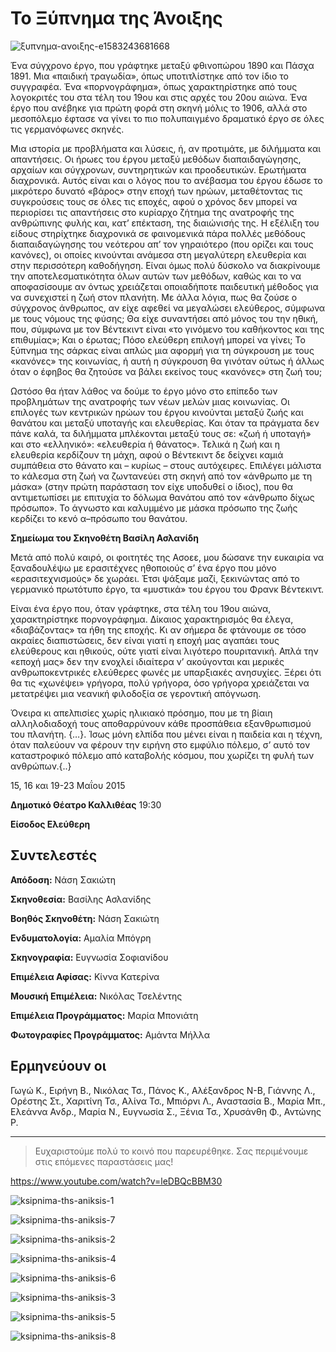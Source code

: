 # Το Ξύπνημα της Άνοιξης

![ξυπνημα-ανοιξης-e1583243681668](https://github.com/theatrikiopa/theatrikiopa.eu/assets/16403754/b557896b-6d57-4f02-84f6-028a337230c8)

Ένα σύγχρονο έργο, που γράφτηκε μεταξύ φθινοπώρου 1890 και Πάσχα 1891. Μια «παιδική τραγωδία», όπως υποτιτλίστηκε από τον ίδιο το συγγραφέα. Ένα «πορνογράφημα», όπως χαρακτηρίστηκε από τους λογοκριτές του στα τέλη του 19ου και στις αρχές του 20ου αιώνα. Ένα έργο που ανέβηκε για πρώτη φορά στη σκηνή μόλις το 1906, αλλά στο μεσοπόλεμο έφτασε να γίνει το πιο πολυπαιγμένο δραματικό έργο σε όλες τις γερμανόφωνες σκηνές.

Μια ιστορία με προβλήματα και λύσεις, ή, αν προτιμάτε, με διλήμματα και απαντήσεις. Οι ήρωες του έργου μεταξύ μεθόδων διαπαιδαγώγησης, αρχαίων και σύγχρονων, συντηρητικών και προοδευτικών. Ερωτήματα διαχρονικά. Αυτός είναι και ο λόγος που το ανέβασμα του έργου έδωσε το μικρότερο δυνατό «βάρος» στην εποχή των ηρώων, μεταθέτοντας τις συγκρούσεις τους σε όλες τις εποχές, αφού ο χρόνος δεν μπορεί να περιορίσει τις απαντήσεις στο κυρίαρχο ζήτημα της ανατροφής της ανθρώπινης φυλής και, κατ’ επέκταση, της διαιώνισής της. Η εξέλιξη του είδους στηρίχτηκε διαχρονικά σε φαινομενικά πάρα πολλές μεθόδους διαπαιδαγώγησης του νεότερου απ’ τον γηραιότερο (που ορίζει και τους κανόνες), οι οποίες κινούνται ανάμεσα στη μεγαλύτερη ελευθερία και στην περισσότερη καθοδήγηση. Είναι όμως πολύ δύσκολο να διακρίνουμε την αποτελεσματικότητα όλων αυτών των μεθόδων, καθώς και το να αποφασίσουμε αν όντως χρειάζεται οποιαδήποτε παιδευτική μέθοδος για να συνεχιστεί η ζωή στον πλανήτη. Με άλλα λόγια, πως θα ζούσε ο σύγχρονος άνθρωπος, αν είχε αφεθεί να μεγαλώσει ελεύθερος, σύμφωνα με τους νόμους της φύσης; Θα είχε συναντήσει από μόνος του την ηθική, που, σύμφωνα με τον Βέντεκιντ είναι «το γινόμενο του καθήκοντος και της επιθυμίας»; Και ο έρωτας; Πόσο ελεύθερη επιλογή μπορεί να γίνει; Το ξύπνημα της σάρκας είναι απλώς μια αφορμή για τη σύγκρουση με τους «κανόνες» της κοινωνίας, ή αυτή η σύγκρουση θα γινόταν ούτως ή άλλως όταν ο έφηβος θα ζητούσε να βάλει εκείνος τους «κανόνες» στη ζωή του;

Ωστόσο θα ήταν λάθος να δούμε το έργο μόνο στο επίπεδο των προβλημάτων της ανατροφής των νέων μελών μιας κοινωνίας. Οι επιλογές των κεντρικών ηρώων του έργου κινούνται μεταξύ ζωής και θανάτου και μεταξύ υποταγής και ελευθερίας. Και όταν τα πράγματα δεν πάνε καλά, τα διλήμματα μπλέκονται μεταξύ τους σε: «ζωή ή υποταγή» και στο «ελληνικό»: «ελευθερία ή θάνατος». Τελικά η ζωή και η ελευθερία κερδίζουν τη μάχη, αφού ο Βέντεκιντ δε δείχνει καμιά συμπάθεια στο θάνατο και – κυρίως – στους αυτόχειρες. Επιλέγει μάλιστα το κάλεσμα στη ζωή να ζωντανεύει στη σκηνή από τον «άνθρωπο με τη μάσκα» (στην πρώτη παράσταση τον είχε υποδυθεί ο ίδιος), που θα αντιμετωπίσει με επιτυχία το δόλωμα θανάτου από τον «άνθρωπο δίχως πρόσωπο». Το άγνωστο και καλυμμένο με μάσκα πρόσωπο της ζωής κερδίζει το κενό α–πρόσωπο του θανάτου.

**Σημείωμα του Σκηνοθέτη Βασίλη Ασλανίδη**

Μετά από πολύ καιρό, οι φοιτητές της Ασοεε, μου δώσανε την ευκαιρία να ξαναδουλέψω με ερασιτέχνες ηθοποιούς σ’ ένα έργο που μόνο «ερασιτεχνισμούς» δε χωράει. Έτσι ψάξαμε μαζί, ξεκινώντας από το γερμανικό πρωτότυπο έργο, τα «μυστικά» του έργου του Φρανκ Βέντεκιντ.

Είναι ένα έργο που, όταν γράφτηκε, στα τέλη του 19ου αιώνα, χαρακτηρίστηκε πορνογράφημα. Δίκαιος χαρακτηρισμός θα έλεγα, «διαβάζοντας» τα ήθη της εποχής. Κι αν σήμερα δε φτάνουμε σε τόσο ακραίες διαπιστώσεις, δεν είναι γιατί η εποχή μας αγαπάει τους ελεύθερους και ηθικούς, ούτε γιατί είναι λιγότερο πουριτανική. Απλά την «εποχή μας» δεν την ενοχλεί ιδιαίτερα ν’ ακούγονται και μερικές ανθρωποκεντρικές ελεύθερες φωνές με υπαρξιακές ανησυχίες. Ξέρει ότι θα τις «χωνέψει» γρήγορα, πολύ γρήγορα, όσο γρήγορα χρειάζεται να μετατρέψει μια νεανική φιλοδοξία σε γεροντική απόγνωση.

Όνειρα κι απελπισίες χωρίς ηλικιακό πρόσημο, που με τη βίαιη αλληλοδιαδοχή τους αποθαρρύνουν κάθε προσπάθεια εξανθρωπισμού του πλανήτη. {…}. Ίσως μόνη ελπίδα που μένει είναι η παιδεία και η τέχνη, όταν παλεύουν να φέρουν την ειρήνη στο εμφύλιο πόλεμο, σ’ αυτό τον καταστροφικό πόλεμο από καταβολής κόσμου, που χωρίζει τη φυλή των ανθρώπων.{..}

15, 16 και 19-23 Μαΐου 2015

**Δημοτικό Θέατρο Καλλιθέας** 19:30

**Είσοδος Ελεύθερη**

## **Συντελεστές**
**Απόδοση:** Νάση Σακιώτη

**Σκηνοθεσία:** Βασίλης Ασλανίδης

**Βοηθός Σκηνοθέτη:** Νάση Σακιώτη

**Ενδυματολογία:** Αμαλία Μπόγρη

**Σκηνογραφία:** Ευγνωσία Σοφιανίδου

**Επιμέλεια Αφίσας:** Κίννα Κατερίνα

**Μουσική Επιμέλεια:** Νικόλας Τσελέντης

**Επιμέλεια Προγράμματος:** Μαρία Μπονιάτη

**Φωτογραφίες Προγράμματος:** Αμάντα Μήλλα

## Ερμηνεύουν οι
Γωγώ Κ., Ειρήνη Β., Νικόλας Τσ., Πάνος Κ., Αλέξανδρος Ν-Β, Γιάννης Λ., Ορέστης Στ., Χαριτίνη Τσ., Αλίνα Τσ., Μπιόρνι Λ., Αναστασία Β., Μαρία Μπ., Ελεάννα Ανδρ., Μαρία Ν., Ευγνωσία Σ., Ξένια Τσ., Χρυσάνθη Φ., Αντώνης Ρ.

***
> Ευχαριστούμε πολύ το κοινό που παρευρέθηκε.
> Σας περιμένουμε στις επόμενες παραστάσεις μας!

https://www.youtube.com/watch?v=leDBQcBBM30

![ksipnima-ths-aniksis-1](https://github.com/theatrikiopa/theatrikiopa.eu/assets/16403754/e1bd4535-25d2-4d93-a9b5-5773fe0006da)

![ksipnima-ths-aniksis-7](https://github.com/theatrikiopa/theatrikiopa.eu/assets/16403754/131d2eb8-11cb-4c9a-997d-ef5a87c1c4ee)

![ksipnima-ths-aniksis-2](https://github.com/theatrikiopa/theatrikiopa.eu/assets/16403754/c62365e4-26da-42ff-b925-bfcc55c9e8e2)

![ksipnima-ths-aniksis-4](https://github.com/theatrikiopa/theatrikiopa.eu/assets/16403754/2bf9b438-97ff-4abb-bc41-7116d9c462df)

![ksipnima-ths-aniksis-6](https://github.com/theatrikiopa/theatrikiopa.eu/assets/16403754/eb4aa462-b679-4a89-bdc7-39316c6a9dae)

![ksipnima-ths-aniksis-3](https://github.com/theatrikiopa/theatrikiopa.eu/assets/16403754/7dcfeb88-18a2-4348-81e9-5b145c856937)

![ksipnima-ths-aniksis-5](https://github.com/theatrikiopa/theatrikiopa.eu/assets/16403754/b9734777-4ed4-4657-8a0b-6e29f6717f4e)

![ksipnima-ths-aniksis-8](https://github.com/theatrikiopa/theatrikiopa.eu/assets/16403754/fb8a3a65-84bd-45ea-a6d0-6a30ff6d551a)
